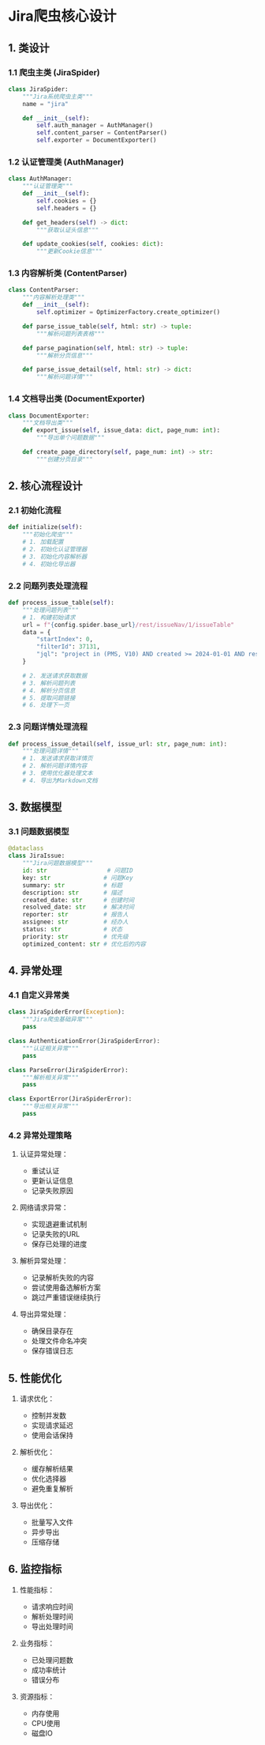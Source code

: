 # Jira爬虫核心设计

## 1. 类设计

### 1.1 爬虫主类 (JiraSpider)
```python
class JiraSpider:
    """Jira系统爬虫主类"""
    name = "jira"

    def __init__(self):
        self.auth_manager = AuthManager()
        self.content_parser = ContentParser()
        self.exporter = DocumentExporter()
```

### 1.2 认证管理类 (AuthManager)
```python
class AuthManager:
    """认证管理类"""
    def __init__(self):
        self.cookies = {}
        self.headers = {}

    def get_headers(self) -> dict:
        """获取认证头信息"""

    def update_cookies(self, cookies: dict):
        """更新Cookie信息"""
```

### 1.3 内容解析类 (ContentParser)
```python
class ContentParser:
    """内容解析处理类"""
    def __init__(self):
        self.optimizer = OptimizerFactory.create_optimizer()

    def parse_issue_table(self, html: str) -> tuple:
        """解析问题列表表格"""

    def parse_pagination(self, html: str) -> tuple:
        """解析分页信息"""

    def parse_issue_detail(self, html: str) -> dict:
        """解析问题详情"""
```

### 1.4 文档导出类 (DocumentExporter)
```python
class DocumentExporter:
    """文档导出类"""
    def export_issue(self, issue_data: dict, page_num: int):
        """导出单个问题数据"""

    def create_page_directory(self, page_num: int) -> str:
        """创建分页目录"""
```

## 2. 核心流程设计

### 2.1 初始化流程
```python
def initialize(self):
    """初始化爬虫"""
    # 1. 加载配置
    # 2. 初始化认证管理器
    # 3. 初始化内容解析器
    # 4. 初始化导出器
```

### 2.2 问题列表处理流程
```python
def process_issue_table(self):
    """处理问题列表"""
    # 1. 构建初始请求
    url = f"{config.spider.base_url}/rest/issueNav/1/issueTable"
    data = {
        "startIndex": 0,
        "filterId": 37131,
        "jql": "project in (PMS, V10) AND created >= 2024-01-01 AND resolved <= 2025-01-01 ORDER BY created ASC"
    }

    # 2. 发送请求获取数据
    # 3. 解析问题列表
    # 4. 解析分页信息
    # 5. 提取问题链接
    # 6. 处理下一页
```

### 2.3 问题详情处理流程
```python
def process_issue_detail(self, issue_url: str, page_num: int):
    """处理问题详情"""
    # 1. 发送请求获取详情页
    # 2. 解析问题详情内容
    # 3. 使用优化器处理文本
    # 4. 导出为Markdown文档
```

## 3. 数据模型

### 3.1 问题数据模型
```python
@dataclass
class JiraIssue:
    """Jira问题数据模型"""
    id: str                 # 问题ID
    key: str               # 问题Key
    summary: str           # 标题
    description: str       # 描述
    created_date: str      # 创建时间
    resolved_date: str     # 解决时间
    reporter: str          # 报告人
    assignee: str          # 经办人
    status: str            # 状态
    priority: str          # 优先级
    optimized_content: str # 优化后的内容
```

## 4. 异常处理

### 4.1 自定义异常类
```python
class JiraSpiderError(Exception):
    """Jira爬虫基础异常"""
    pass

class AuthenticationError(JiraSpiderError):
    """认证相关异常"""
    pass

class ParseError(JiraSpiderError):
    """解析相关异常"""
    pass

class ExportError(JiraSpiderError):
    """导出相关异常"""
    pass
```

### 4.2 异常处理策略

1. 认证异常处理：
   - 重试认证
   - 更新认证信息
   - 记录失败原因

2. 网络请求异常：
   - 实现退避重试机制
   - 记录失败的URL
   - 保存已处理的进度

3. 解析异常处理：
   - 记录解析失败的内容
   - 尝试使用备选解析方案
   - 跳过严重错误继续执行

4. 导出异常处理：
   - 确保目录存在
   - 处理文件命名冲突
   - 保存错误日志

## 5. 性能优化

1. 请求优化：
   - 控制并发数
   - 实现请求延迟
   - 使用会话保持

2. 解析优化：
   - 缓存解析结果
   - 优化选择器
   - 避免重复解析

3. 导出优化：
   - 批量写入文件
   - 异步导出
   - 压缩存储

## 6. 监控指标

1. 性能指标：
   - 请求响应时间
   - 解析处理时间
   - 导出处理时间

2. 业务指标：
   - 已处理问题数
   - 成功率统计
   - 错误分布

3. 资源指标：
   - 内存使用
   - CPU使用
   - 磁盘IO